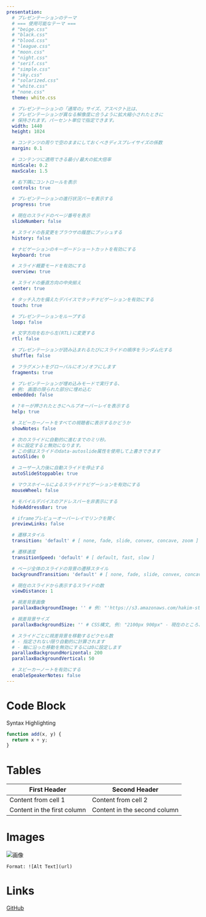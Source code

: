 ```yaml
---
presentation:
  # プレゼンテーションのテーマ
  # === 使用可能なテーマ ===
  # "beige.css"
  # "black.css"
  # "blood.css"
  # "league.css"
  # "moon.css"
  # "night.css"
  # "serif.css"
  # "simple.css"
  # "sky.css"
  # "solarized.css"
  # "white.css"
  # "none.css"
  theme: white.css

  # プレゼンテーションの「通常の」サイズ、アスペクト比は、
  # プレゼンテーションが異なる解像度に合うように拡大縮小されたときに
  # 保持されます。パーセント単位で指定できます。
  width: 1440
  height: 1024

  # コンテンツの周りで空のままにしておくべきディスプレイサイズの係数
  margin: 0.1

  # コンテンツに適用できる最小/最大の拡大倍率
  minScale: 0.2
  maxScale: 1.5

  # 右下隅にコントロールを表示
  controls: true

  # プレゼンテーションの進行状況バーを表示する
  progress: true

  # 現在のスライドのページ番号を表示
  slideNumber: false

  # スライドの各変更をブラウザの履歴にプッシュする
  history: false

  # ナビゲーションのキーボードショートカットを有効にする
  keyboard: true

  # スライド概要モードを有効にする
  overview: true

  # スライドの垂直方向の中央揃え
  center: true

  # タッチ入力を備えたデバイスでタッチナビゲーションを有効にする
  touch: true

  # プレゼンテーションをループする
  loop: false

  # 文字方向を右から左(RTL)に変更する
  rtl: false

  # プレゼンテーションが読み込まれるたびにスライドの順序をランダム化する
  shuffle: false

  # フラグメントをグローバルにオン/オフにします
  fragments: true

  # プレゼンテーションが埋め込みモードで実行する、
  # 例: 画面の限られた部分に埋め込む
  embedded: false

  # ?キーが押されたときにヘルプオーバーレイを表示する
  help: true

  # スピーカーノートをすべての視聴者に表示するかどうか
  showNotes: false

  # 次のスライドに自動的に進むまでのミリ秒。
  # 0に設定すると無効になります。
  # この値はスライドのdata-autoslide属性を使用して上書きできます
  autoSlide: 0

  # ユーザー入力後に自動スライドを停止する
  autoSlideStoppable: true

  # マウスホイールによるスライドナビゲーションを有効にする
  mouseWheel: false

  # モバイルデバイスのアドレスバーを非表示にする
  hideAddressBar: true

  # iframeプレビューオーバーレイでリンクを開く
  previewLinks: false

  # 遷移スタイル
  transition: 'default' # [ none, fade, slide, convex, concave, zoom ]

  # 遷移速度
  transitionSpeed: 'default' # [ default, fast, slow ]

  # ページ全体のスライドの背景の遷移スタイル
  backgroundTransition: 'default' # [ none, fade, slide, convex, concave, zoom ]

  # 現在のスライドから表示するスライドの数
  viewDistance: 1

  # 視差背景画像
  parallaxBackgroundImage: '' # 例: "'https://s3.amazonaws.com/hakim-static/reveal-js/reveal-parallax-1.jpg'"

  # 視差背景サイズ
  parallaxBackgroundSize: '' # CSS構文, 例: "2100px 900px" - 現在のところ、Pixelのみサポートされています。(%とautoは使用しないでください)

  # スライドごとに視差背景を移動するピクセル数
  # - 指定されない限り自動的に計算されます
  # - 軸に沿った移動を無効にするには0に設定します
  parallaxBackgroundHorizontal: 200
  parallaxBackgroundVertical: 50

  # スピーカーノートを有効にする
  enableSpeakerNotes: false
---
```


<!-- slide -->

# Code Block

Syntax Highlighting

```javascript {.line-numbers}
function add(x, y) {
  return x + y;
}
```

<!-- slide -->

# Tables

| First Header                | Second Header                |
| --------------------------- | ---------------------------- |
| Content from cell 1         | Content from cell 2          |
| Content in the first column | Content in the second column |

<!-- slide -->

# Images

![画像](https://picsum.photos/401/300/?random)

```
Format: ![Alt Text](url)
```

<!-- slide -->

# Links

[GitHub](https://github.com)
